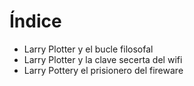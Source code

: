 # Índice

* Larry Plotter y el bucle filosofal
* Larry Plotter y la clave secerta del wifi
* Larry Pottery el prisionero del fireware
